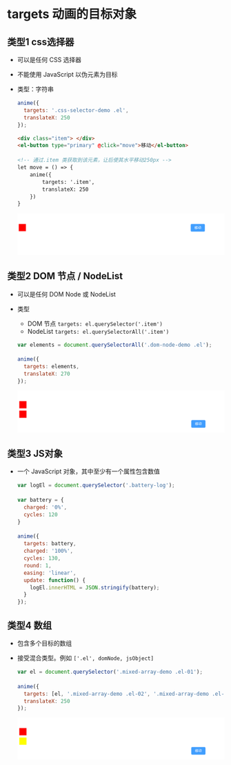 # targets 动画的目标对象

## 类型1 css选择器

+ 可以是任何 CSS 选择器
+ 不能使用 JavaScript 以伪元素为目标
+ 类型：字符串

  ```js
  anime({
    targets: '.css-selector-demo .el',
    translateX: 250
  });
  ```

  ```html
  <div class="item"> </div>
  <el-button type="primary" @click="move">移动</el-button>

  <!-- 通过.item 类获取到该元素，让后使其水平移动250px -->
  let move = () => {
      anime({
          targets: '.item',
          translateX: 250
      })
  }
  ```

  ![alt text](images/CSS选择器.gif)

## 类型2 DOM 节点 / NodeList

+ 可以是任何 DOM Node 或 NodeList

+ 类型

  + DOM 节点 `targets: el.querySelector('.item')`
  + NodeList `targets: el.querySelectorAll('.item')`

  ```js
  var elements = document.querySelectorAll('.dom-node-demo .el');

  anime({
    targets: elements,
    translateX: 270
  });
  ```

  ![alt text](images/DOM元素元素序列.gif)

## 类型3 JS对象

+ 一个 JavaScript 对象，其中至少有一个属性包含数值

  ```js
  var logEl = document.querySelector('.battery-log');

  var battery = {
    charged: '0%',
    cycles: 120
  }

  anime({
    targets: battery,
    charged: '100%',
    cycles: 130,
    round: 1,
    easing: 'linear',
    update: function() {
      logEl.innerHTML = JSON.stringify(battery);
    }
  });
  ```

## 类型4 数组

+ 包含多个目标的数组
+ 接受混合类型。例如 `['.el', domNode, jsObject]`

  ```js
  var el = document.querySelector('.mixed-array-demo .el-01');

  anime({
    targets: [el, '.mixed-array-demo .el-02', '.mixed-array-demo .el-03'],
    translateX: 250
  });
  ```

  ![alt text](images/数组.gif)
